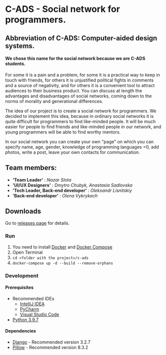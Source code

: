 # C-ADS - Social network for programmers.

## Abbreviation of C-ADS: Computer-aided design systems.

#### We chose this name for the social network because we are C-ADS students.

For some it is a pain and a problem, for some it is a practical way to keep in touch with friends, for others it is
unjustified political fights in comments and a source of negativity, and for others it is a convenient tool to attract
audiences to their business product. You can discuss at length the advantages and disadvantages of social networks,
coming down to the norms of morality and generational differences.

The idea of our project is to create a social network for programmers. We decided to implement this idea, because in
ordinary social networks it is quite difficult for programmers to find like-minded people. It will be much easier for
people to find friends and like-minded people in our network, and young programmers will be able to find worthy mentors.

In our social network you can create your own "page" on which you can specify name, age, gender, knowledge of
programming languages =0, add photos, write a post, leave your own contacts for communication.

## Team members:

- **'Team Leader'** : _Nazar Slota_
- **'UI/UX Designers'** : _Dmytro Chubyk, Anastasia Sadlovska_
- **'Tech Leader, Back-end developer'** : _Oleksandr Lisnitskiy_
- **'Back-end developer'** : _Olena Vykrykach_

## Downloads

Go to [releases page](https://github.com/c-ads/c-ads/releases) for details.

### Run

1) You need to install [Docker](https://docs.docker.com/get-docker)
   and [Docker Compose](https://docs.docker.com/compose/install)
2) Open Terminal
3) `cd <folder with the project>/c-ads`
4) `docker-compose up -d --build --remove-orphans`

### Development

#### Prerequisites

- Recommended IDEs
    - [IntelliJ IDEA](https://www.jetbrains.com/idea)
    - [PyCharm](https://www.jetbrains.com/pycharm)
    - [Visual Studio Code](https://code.visualstudio.com)
- [Python 3.9.7](https://www.python.org/downloads)

#### Dependencies

- [Django](https://pypi.org/project/Django) - Recommended version 3.2.7
- [Pillow](https://pypi.org/project/Pillow) - Recommended version 8.3.2
